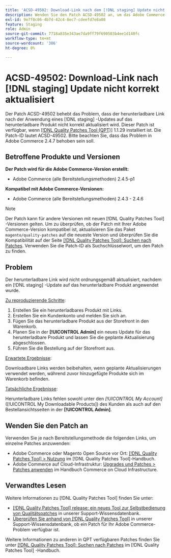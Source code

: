 ```yaml
---
title: 'ACSD-49502: Download-Link nach dem [!DNL staging] Update nicht korrekt aktualisiert'
description: Wenden Sie den Patch ACSD-49502 an, um das Adobe Commerce-Problem zu beheben, bei dem der herunterladbare Link nicht ordnungsgemäß aktualisiert wird, nachdem ein [!DNL staging] Update auf das herunterladbare Produkt angewendet wurde.
exl-id: 9e7f0c06-4b7d-42c4-8ec7-cdeefd7e8a08
feature: Staging
role: Admin
source-git-commit: 7718a835e343ae7da9ff79f690503b4ee1d140fc
workflow-type: tm+mt
source-wordcount: '386'
ht-degree: 0%

---
```


# ACSD-49502: Download-Link nach [!DNL staging] Update nicht korrekt aktualisiert

Der Patch ACSD-49502 behebt das Problem, dass der herunterladbare Link nach der Anwendung eines [!DNL staging] -Updates auf das herunterladbare Produkt nicht korrekt aktualisiert wird. Dieser Patch ist verfügbar, wenn [[!DNL Quality Patches Tool (QPT)]](/help/announcements/adobe-commerce-announcements/magento-quality-patches-released-new-tool-to-self-serve-quality-patches.md) 1.1.29 installiert ist. Die Patch-ID lautet ACSD-49502. Bitte beachten Sie, dass das Problem in Adobe Commerce 2.4.7 behoben sein soll.

## Betroffene Produkte und Versionen

**Der Patch wird für die Adobe Commerce-Version erstellt:**

* Adobe Commerce (alle Bereitstellungsmethoden) 2.4.5-p1

**Kompatibel mit Adobe Commerce-Versionen:**

* Adobe Commerce (alle Bereitstellungsmethoden) 2.4.3 - 2.4.6

>[!NOTE]
>
>Der Patch kann für andere Versionen mit neuen [!DNL Quality Patches Tool] -Versionen gelten. Um zu überprüfen, ob der Patch mit Ihrer Adobe Commerce-Version kompatibel ist, aktualisieren Sie das Paket `magento/quality-patches` auf die neueste Version und überprüfen Sie die Kompatibilität auf der Seite [[!DNL Quality Patches Tool]: Suchen nach Patches](https://experienceleague.adobe.com/tools/commerce-quality-patches/index.html). Verwenden Sie die Patch-ID als Suchschlüsselwort, um den Patch zu finden.

## Problem

Der herunterladbare Link wird nicht ordnungsgemäß aktualisiert, nachdem ein [!DNL staging] -Update auf das herunterladbare Produkt angewendet wurde.

<u>Zu reproduzierende Schritte</u>:

1. Erstellen Sie ein herunterladbares Produkt mit Links.
1. Erstellen Sie ein Kundenkonto und melden Sie sich an.
1. Fügen Sie das herunterladbare Produkt aus der Storefront in den Warenkorb.
1. Planen Sie in der **[!UICONTROL Admin]** ein neues Update für das herunterladbare Produkt und lassen Sie die geplante Aktualisierung abgeschlossen.
1. Führen Sie die Bestellung auf der Storefront aus.

<u>Erwartete Ergebnisse</u>:

Downloadbare Links werden beibehalten, wenn geplante Aktualisierungen verwendet werden, während zuvor hinzugefügte Produkte sich im Warenkorb befinden.

<u>Tatsächliche Ergebnisse</u>:

Herunterladbare Links fehlen sowohl unter den *[!UICONTROL My Account]* ([!UICONTROL My Downloadable Products]) des Kunden als auch auf den Bestellansichtsseiten in der **[!UICONTROL Admin]**.

## Wenden Sie den Patch an

Verwenden Sie je nach Bereitstellungsmethode die folgenden Links, um einzelne Patches anzuwenden:

* Adobe Commerce oder Magento Open Source vor Ort: [[!DNL Quality Patches Tool] > Nutzung](https://experienceleague.adobe.com/docs/commerce-operations/tools/quality-patches-tool/usage.html) im [!DNL Quality Patches Tool]-Handbuch.
* Adobe Commerce auf Cloud-Infrastruktur: [Upgrades und Patches > Patches anwenden](https://experienceleague.adobe.com/docs/commerce-cloud-service/user-guide/develop/upgrade/apply-patches.html) im Handbuch Commerce on Cloud Infrastructure.

## Verwandtes Lesen

Weitere Informationen zu [!DNL Quality Patches Tool] finden Sie unter:

* [[!DNL Quality Patches Tool] release: ein neues Tool zur Selbstbedienung von Qualitätspatches](/help/announcements/adobe-commerce-announcements/magento-quality-patches-released-new-tool-to-self-serve-quality-patches.md) in unserer Support-Wissensdatenbank.
* [Überprüfen Sie anhand von  [!DNL Quality Patches Tool]](/help/support-tools/patches-available-in-qpt-tool/check-patch-for-magento-issue-with-magento-quality-patches.md) in unserer Support-Wissensdatenbank, ob ein Patch für Ihr Adobe Commerce-Problem verfügbar ist.

Weitere Informationen zu anderen in QPT verfügbaren Patches finden Sie unter [[!DNL Quality Patches Tool]: Suchen nach Patches](https://experienceleague.adobe.com/tools/commerce-quality-patches/index.html) im [!DNL Quality Patches Tool] -Handbuch.

